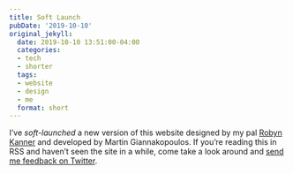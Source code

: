 ```yaml
---
title: Soft Launch
pubDate: '2019-10-10'
original_jekyll:
  date: 2019-10-10 13:51:00-04:00
  categories:
  - tech
  - shorter
  tags:
  - website
  - design
  - me
  format: short
---
```


I’ve _soft-launched_ a new version of this website designed by my pal [Robyn Kanner](https://robynkanner.com) and developed by Martin Giannakopoulos. If you’re reading this in RSS and haven’t seen the site in a while, come take a look around and [send me feedback on Twitter](https://twitter.com/mb).
